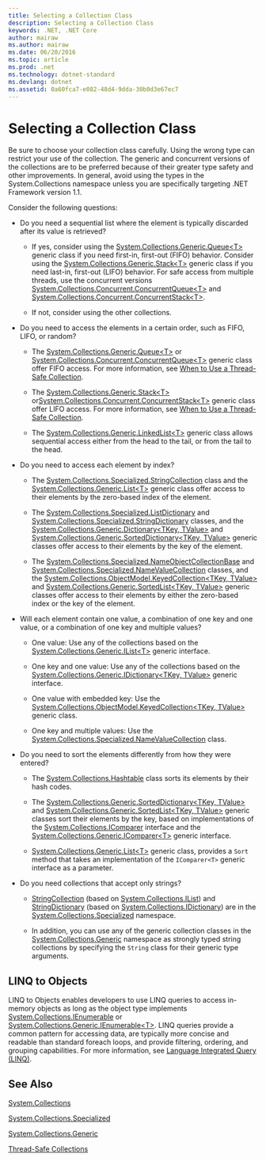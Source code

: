 ```yaml
---
title: Selecting a Collection Class
description: Selecting a Collection Class
keywords: .NET, .NET Core
author: mairaw
ms.author: mairaw
ms.date: 06/20/2016
ms.topic: article
ms.prod: .net
ms.technology: dotnet-standard
ms.devlang: dotnet
ms.assetid: 0a60fca7-e082-48d4-9dda-30b0d3e67ec7
---
```


# Selecting a Collection Class

Be sure to choose your collection class carefully. Using the wrong type can restrict your use of the collection. The generic and concurrent versions of the collections are to be preferred because of their greater type safety and other improvements. In general, avoid using the types in the System.Collections namespace unless you are specifically targeting .NET Framework version 1.1. 

Consider the following questions:

* Do you need a sequential list where the element is typically discarded after its value is retrieved? 

    * If yes, consider using the [System.Collections.Generic.Queue&lt;T&gt;](https://docs.microsoft.com/dotnet/core/api/System.Collections.Generic.Queue-1) generic class if you need first-in, first-out (FIFO) behavior. Consider using the [System.Collections.Generic.Stack&lt;T&gt;](https://docs.microsoft.com/dotnet/core/api/System.Collections.Generic.Stack-1) generic class if you need last-in, first-out (LIFO) behavior. For safe access from multiple threads, use the concurrent versions [System.Collections.Concurrent.ConcurrentQueue&lt;T&gt;](https://docs.microsoft.com/dotnet/core/api/System.Collections.Concurrent.ConcurrentQueue-1) and [System.Collections.Concurrent.ConcurrentStack&lt;T&gt;](https://docs.microsoft.com/dotnet/core/api/System.Collections.Concurrent.ConcurrentStack-1).
    
    * If not, consider using the other collections.
    
* Do you need to access the elements in a certain order, such as FIFO, LIFO, or random?

    * The [System.Collections.Generic.Queue&lt;T&gt;](https://docs.microsoft.com/dotnet/core/api/System.Collections.Generic.Queue-1) or [System.Collections.Concurrent.ConcurrentQueue&lt;T&gt;](https://docs.microsoft.com/dotnet/core/api/System.Collections.Concurrent.ConcurrentQueue-1) generic class offer FIFO access. For more information, see [When to Use a Thread-Safe Collection](threadsafe/when-to-use-a-thread-safe-collection.md).
    
    * The [System.Collections.Generic.Stack&lt;T&gt;](https://docs.microsoft.com/dotnet/core/api/System.Collections.Generic.Stack-1) or[System.Collections.Concurrent.ConcurrentStack&lt;T&gt;](https://docs.microsoft.com/dotnet/core/api/System.Collections.Concurrent.ConcurrentStack-1) generic class offer LIFO access. For more information, see [When to Use a Thread-Safe Collection](threadsafe/when-to-use-a-thread-safe-collection.md).
    
    * The [System.Collections.Generic.LinkedList&lt;T&gt;](https://docs.microsoft.com/dotnet/core/api/System.Collections.Generic.LinkedList-1) generic class allows sequential access either from the head to the tail, or from the tail to the head.
    
* Do you need to access each element by index? 

    * The [System.Collections.Specialized.StringCollection](https://docs.microsoft.com/dotnet/core/api/System.Collections.Specialized.StringCollection) class and the [System.Collections.Generic.List&lt;T&gt;](https://docs.microsoft.com/dotnet/core/api/System.Collections.Generic.List-1) generic class offer access to their elements by the zero-based index of the element. 
    
    * The [System.Collections.Specialized.ListDictionary](https://docs.microsoft.com/dotnet/core/api/System.Collections.Specialized.ListDictionary) and [System.Collections.Specialized.StringDictionary](https://docs.microsoft.com/dotnet/core/api/System.Collections.Specialized.StringDictionary) classes, and the [System.Collections.Generic.Dictionary&lt;TKey, TValue&gt;](https://docs.microsoft.com/dotnet/core/api/System.Collections.Generic.Dictionary-2) and [System.Collections.Generic.SortedDictionary&lt;TKey, TValue&gt;](https://docs.microsoft.com/dotnet/core/api/System.Collections.Generic.SortedDictionary-2) generic classes offer access to their elements by the key of the element.
    
    * The [System.Collections.Specialized.NameObjectCollectionBase](https://docs.microsoft.com/dotnet/core/api/System.Collections.Specialized.NameObjectCollectionBase) and [System.Collections.Specialized.NameValueCollection](https://docs.microsoft.com/dotnet/core/api/System.Collections.Specialized.NameValueCollection) classes, and the [System.Collections.ObjectModel.KeyedCollection&lt;TKey, TValue&gt;](https://docs.microsoft.com/dotnet/core/api/System.Collections.ObjectModel.KeyedCollection-2) and [System.Collections.Generic.SortedList&lt;TKey, TValue&gt;](https://docs.microsoft.com/dotnet/core/api/System.Collections.Generic.SortedList-2) generic classes offer access to their elements by either the zero-based index or the key of the element.
    
* Will each element contain one value, a combination of one key and one value, or a combination of one key and multiple values? 

    * One value: Use any of the collections based on the [System.Collections.Generic.IList&lt;T&gt;](https://docs.microsoft.com/dotnet/core/api/System.Collections.Generic.IList-1) generic interface.
    
    * One key and one value: Use any of the collections based on the [System.Collections.Generic.IDictionary&lt;TKey, TValue&gt;](https://docs.microsoft.com/dotnet/core/api/System.Collections.Generic.IDictionary-2) generic interface.
    
    * One value with embedded key: Use the [System.Collections.ObjectModel.KeyedCollection&lt;TKey, TValue&gt;](https://docs.microsoft.com/dotnet/core/api/System.Collections.ObjectModel.KeyedCollection-2) generic class.
    
    * One key and multiple values: Use the [System.Collections.Specialized.NameValueCollection](https://docs.microsoft.com/dotnet/core/api/System.Collections.Specialized.NameValueCollection) class.
    
* Do you need to sort the elements differently from how they were entered? 

    * The [System.Collections.Hashtable](https://docs.microsoft.com/dotnet/core/api/System.Collections.Hashtable) class sorts its elements by their hash codes.
    
    * The [System.Collections.Generic.SortedDictionary&lt;TKey, TValue&gt;](https://docs.microsoft.com/dotnet/core/api/System.Collections.Generic.SortedDictionary-2) and [System.Collections.Generic.SortedList&lt;TKey, TValue&gt;](https://docs.microsoft.com/dotnet/core/api/System.Collections.Generic.SortedList-2) generic classes sort their elements by the key, based on implementations of the [System.Collections.IComparer](https://docs.microsoft.com/dotnet/core/api/System.Collections.IComparer) interface and the [System.Collections.Generic.IComparer&lt;T&gt;](https://docs.microsoft.com/dotnet/core/api/System.Collections.Generic.IComparer-1) generic interface.
    
    * [System.Collections.Generic.List&lt;T&gt;](https://docs.microsoft.com/dotnet/core/api/System.Collections.Generic.List-1) generic class, provides a `Sort` method that takes an implementation of the `IComparer<T>` generic interface as a parameter.
    
* Do you need collections that accept only strings? 

    * [StringCollection](https://docs.microsoft.com/dotnet/core/api/System.Collections.Specialized.StringCollection) (based on [System.Collections.IList](https://docs.microsoft.com/dotnet/core/api/System.Collections.IList)) and [StringDictionary](https://docs.microsoft.com/dotnet/core/api/System.Collections.Specialized.StringDictionary) (based on [System.Collections.IDictionary](https://docs.microsoft.com/dotnet/core/api/System.Collections.IDictionary)) are in the [System.Collections.Specialized](https://docs.microsoft.com/dotnet/core/api/System.Collections.Specialized) namespace. 
    
    * In addition, you can use any of the generic collection classes in the [System.Collections.Generic](https://docs.microsoft.com/dotnet/core/api/System.Collections.Generic) namespace as strongly typed string collections by specifying the `String` class for their generic type arguments.
    
## LINQ to Objects

LINQ to Objects enables developers to use LINQ queries to access in-memory objects as long as the object type implements [System.Collections.IEnumerable](https://docs.microsoft.com/dotnet/core/api/System.Collections.IEnumerable) or [System.Collections.Generic.IEnumerable&lt;T&gt;](https://docs.microsoft.com/dotnet/core/api/System.Collections.Generic.IEnumerable-1). LINQ queries provide a common pattern for accessing data, are typically more concise and readable than standard foreach loops, and provide filtering, ordering, and grouping capabilities. For more information, see [Language Integrated Query (LINQ)](../../csharp/linq.md).

## See Also

[System.Collections](https://docs.microsoft.com/dotnet/core/api/System.Collections)

[System.Collections.Specialized](https://docs.microsoft.com/dotnet/core/api/System.Collections.Specialized)

[System.Collections.Generic](https://docs.microsoft.com/dotnet/core/api/System.Collections.Generic)

[Thread-Safe Collections](threadsafe/index.md)
